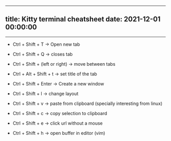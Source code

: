 
---
title: Kitty terminal cheatsheet
date: 2021-12-01 00:00:00
---
---
- Ctrl + Shift + T -> Open new tab
- Ctrl + Shift + Q -> closes tab
- Ctrl + Shift + (left or right) -> move between tabs
- Ctrl + Alt + Shift + t -> set title of the tab

- Ctrl + Shift + Enter -> Create a new window
- Ctrl + Shift + l -> change layout


- Ctrl + Shift + v -> paste from clipboard (specially interesting from linux)
- Ctrl + Shift + c -> copy selection to clipboard
- Ctrl + Shift + e -> click url without a mouse
- Ctrl + Shift + h -> open  buffer in editor (vim)
